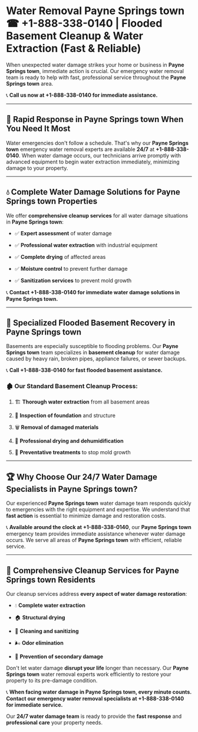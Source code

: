 # Water Removal Payne Springs town ☎ +1-888-338-0140 | Flooded Basement Cleanup & Water Extraction (Fast & Reliable)

When unexpected water damage strikes your home or business in **Payne Springs town**, immediate action is crucial. Our emergency water removal team is ready to help with fast, professional service throughout the **Payne Springs town** area. 

📞 **Call us now at +1-888-338-0140 for immediate assistance.**
---
## 🚀 Rapid Response in Payne Springs town When You Need It Most
Water emergencies don't follow a schedule. That's why our **Payne Springs town** emergency water removal experts are available **24/7** at **+1-888-338-0140**. When water damage occurs, our technicians arrive promptly with advanced equipment to begin water extraction immediately, minimizing damage to your property.
---
## 💧 Complete Water Damage Solutions for Payne Springs town Properties
We offer **comprehensive cleanup services** for all water damage situations in **Payne Springs town**:
- ✅ **Expert assessment** of water damage  
- ✅ **Professional water extraction** with industrial equipment  
- ✅ **Complete drying** of affected areas  
- ✅ **Moisture control** to prevent further damage  
- ✅ **Sanitization services** to prevent mold growth  
📞 **Contact +1-888-338-0140 for immediate water damage solutions in Payne Springs town.**
---
## 🌊 Specialized Flooded Basement Recovery in Payne Springs town
Basements are especially susceptible to flooding problems. Our **Payne Springs town** team specializes in **basement cleanup** for water damage caused by heavy rain, broken pipes, appliance failures, or sewer backups. 
📞 **Call +1-888-338-0140 for fast flooded basement assistance.**
### 🏚️ Our Standard Basement Cleanup Process:
1. 🏗️ **Thorough water extraction** from all basement areas  
2. 🔎 **Inspection of foundation** and structure  
3. 🗑️ **Removal of damaged materials**  
4. 💨 **Professional drying and dehumidification**  
5. 🚫 **Preventative treatments** to stop mold growth  
---
## 🏆 Why Choose Our 24/7 Water Damage Specialists in Payne Springs town?
Our experienced **Payne Springs town** water damage team responds quickly to emergencies with the right equipment and expertise. We understand that **fast action** is essential to minimize damage and restoration costs.
📞 **Available around the clock at +1-888-338-0140**, our **Payne Springs town** emergency team provides immediate assistance whenever water damage occurs. We serve all areas of **Payne Springs town** with efficient, reliable service.
---
## 🧹 Comprehensive Cleanup Services for Payne Springs town Residents
Our cleanup services address **every aspect of water damage restoration**:
- 💧 **Complete water extraction**  
- 🏠 **Structural drying**  
- 🧼 **Cleaning and sanitizing**  
- 🌬️ **Odor elimination**  
- 🚫 **Prevention of secondary damage**  
Don't let water damage **disrupt your life** longer than necessary. Our **Payne Springs town** water removal experts work efficiently to restore your property to its pre-damage condition.
📞 **When facing water damage in Payne Springs town, every minute counts. Contact our emergency water removal specialists at +1-888-338-0140 for immediate service.**
Our **24/7 water damage team** is ready to provide the **fast response** and **professional care** your property needs.

